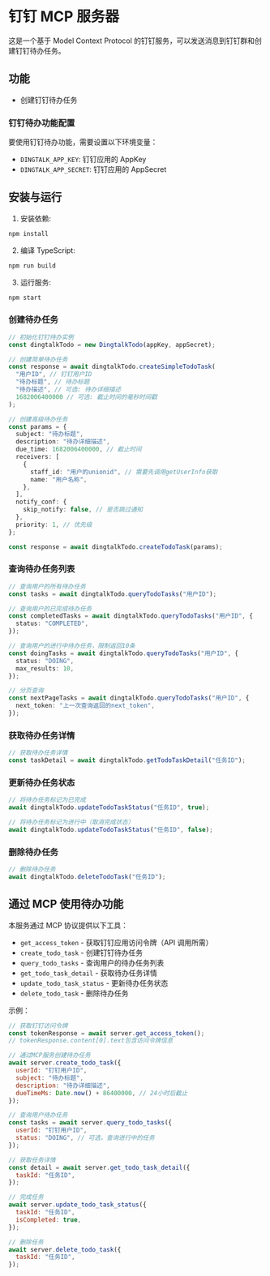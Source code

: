 # 钉钉 MCP 服务器

这是一个基于 Model Context Protocol 的钉钉服务，可以发送消息到钉钉群和创建钉钉待办任务。

## 功能

- 创建钉钉待办任务


### 钉钉待办功能配置

要使用钉钉待办功能，需要设置以下环境变量：

- `DINGTALK_APP_KEY`: 钉钉应用的 AppKey
- `DINGTALK_APP_SECRET`: 钉钉应用的 AppSecret

## 安装与运行

1. 安装依赖:

```bash
npm install
```

2. 编译 TypeScript:

```bash
npm run build
```

3. 运行服务:

```bash
npm start
```

### 创建待办任务

```typescript
// 初始化钉钉待办实例
const dingtalkTodo = new DingtalkTodo(appKey, appSecret);

// 创建简单待办任务
const response = await dingtalkTodo.createSimpleTodoTask(
  "用户ID", // 钉钉用户ID
  "待办标题", // 待办标题
  "待办描述", // 可选: 待办详细描述
  1682006400000 // 可选: 截止时间的毫秒时间戳
);

// 创建高级待办任务
const params = {
  subject: "待办标题",
  description: "待办详细描述",
  due_time: 1682006400000, // 截止时间
  receivers: [
    {
      staff_id: "用户的unionid", // 需要先调用getUserInfo获取
      name: "用户名称",
    },
  ],
  notify_conf: {
    skip_notify: false, // 是否跳过通知
  },
  priority: 1, // 优先级
};

const response = await dingtalkTodo.createTodoTask(params);
```

### 查询待办任务列表

```typescript
// 查询用户的所有待办任务
const tasks = await dingtalkTodo.queryTodoTasks("用户ID");

// 查询用户的已完成待办任务
const completedTasks = await dingtalkTodo.queryTodoTasks("用户ID", {
  status: "COMPLETED",
});

// 查询用户的进行中待办任务，限制返回10条
const doingTasks = await dingtalkTodo.queryTodoTasks("用户ID", {
  status: "DOING",
  max_results: 10,
});

// 分页查询
const nextPageTasks = await dingtalkTodo.queryTodoTasks("用户ID", {
  next_token: "上一次查询返回的next_token",
});
```

### 获取待办任务详情

```typescript
// 获取待办任务详情
const taskDetail = await dingtalkTodo.getTodoTaskDetail("任务ID");
```

### 更新待办任务状态

```typescript
// 将待办任务标记为已完成
await dingtalkTodo.updateTodoTaskStatus("任务ID", true);

// 将待办任务标记为进行中（取消完成状态）
await dingtalkTodo.updateTodoTaskStatus("任务ID", false);
```

### 删除待办任务

```typescript
// 删除待办任务
await dingtalkTodo.deleteTodoTask("任务ID");
```

## 通过 MCP 使用待办功能

本服务通过 MCP 协议提供以下工具：

- `get_access_token` - 获取钉钉应用访问令牌（API 调用所需）
- `create_todo_task` - 创建钉钉待办任务
- `query_todo_tasks` - 查询用户的待办任务列表
- `get_todo_task_detail` - 获取待办任务详情
- `update_todo_task_status` - 更新待办任务状态
- `delete_todo_task` - 删除待办任务

示例：

```javascript
// 获取钉钉访问令牌
const tokenResponse = await server.get_access_token();
// tokenResponse.content[0].text包含访问令牌信息

// 通过MCP服务创建待办任务
await server.create_todo_task({
  userId: "钉钉用户ID",
  subject: "待办标题",
  description: "待办详细描述",
  dueTimeMs: Date.now() + 86400000, // 24小时后截止
});

// 查询用户待办任务
const tasks = await server.query_todo_tasks({
  userId: "钉钉用户ID",
  status: "DOING", // 可选，查询进行中的任务
});

// 获取任务详情
const detail = await server.get_todo_task_detail({
  taskId: "任务ID",
});

// 完成任务
await server.update_todo_task_status({
  taskId: "任务ID",
  isCompleted: true,
});

// 删除任务
await server.delete_todo_task({
  taskId: "任务ID",
});
```
